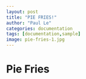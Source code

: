 ```yaml
---
layout: post
title: "PIE FRIES!"
author: "Paul Le"
categories: documentation
tags: [documentation,sample]
image: pie-fries-1.jpg
---
```


# Pie Fries

### 